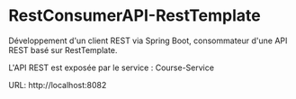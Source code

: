# RestConsumerAPI-RestTemplate


Développement d'un client REST via Spring Boot, consommateur d'une API REST basé sur RestTemplate.

L'API REST est exposée par le service : Course-Service 

URL: http://localhost:8082
  
 
